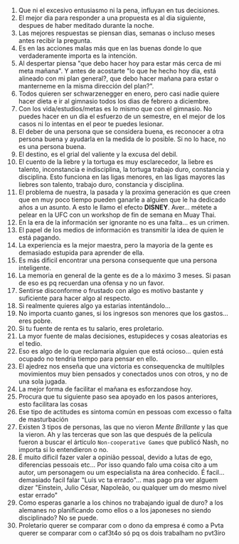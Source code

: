 
1. Que ni el excesivo entusiasmo ni la pena, influyan en tus decisiones.
2. El mejor dia para responder a una propuesta es al dia siguiente, despues de haber meditado durante la noche.
3. Las mejores respuestas se piensan dias, semanas o incluso meses antes recibir la pregunta.
4. Es en las acciones malas más que en las buenas donde lo que verdaderamente importa es la intención.
5. Al despertar piensa "que debo hacer hoy para estar más cerca de mi meta mañana". Y antes de acostarte "lo que he hecho hoy dia, está alineado con mi plan general?, que debo hacer mañana para estar o manterneme en la misma dirección del plan?".
6. Todos quieren ser schwarzenegger en enero, pero casi nadie quiere hacer dieta e ir al gimnasio todos los dias de febrero a diciembre.
7. Con los vida/estudios/metas es lo mismo que con el gimnasio. No puedes hacer en un dia el esfuerzo de un semestre, en el mejor de los casos ni lo intentas en el peor te puedes lesionar.
8. El deber de una persona que se considera buena, es reconocer a otra persona buena y ayudarla en la medida de lo posible. Si no lo hace, no es una persona buena.
9. El destino, es el grial del valiente y la excusa del debil.
10. El cuento de la liebre y la tortuga es muy esclarecedor, la liebre es talento, inconstancia e indisciplina, la tortuga trabajo duro, constancia y disciplina. Esto funciona en las ligas menores, en las ligas mayores las liebres son talento, trabajo duro, constancia y disciplina.
11. El problema de nuestra, la pasada y la proxima generación es que creen que en muy poco tiempo pueden ganarle a alguien que le ha dedicado años a un asunto. A esto le llamo el efecto **DISNEY**. Aver... métete a pelear en la UFC con un workshop de fin de semana en Muay Thai.
12. En la era de la información ser ignorante no es una falta... es un crimen.
13. El papel de los medios de información es transmitir la idea de quien le está pagando. 
14. La experiencia es la mejor maestra, pero la mayoria de la gente es demasiado estupida para aprender de ella.
15. Es más dificil encontrar una persona consequente que una persona inteligente.
16. La memoria en general de la gente es de a lo máximo 3 meses. Si pasan de eso es pq recuerdan una ofensa y no un favor.
17. Sentirse disconforme o frustado con algo es motivo bastante y suficiente para hacer algo al respecto.
18. Si realmente quieres algo ya estarias intentándolo...
19. No importa cuanto ganes, si los ingresos son menores que los gastos... eres pobre.
20. Si tu fuente de renta es tu salario, eres proletario.
21. La myor fuente de malas decisiones, estupideces y cosas aleatorias es el tedio.
22. Eso es algo de lo que reclamaria alguien que está ocioso... quien está ocupado no tendria tiempo para pensar en ello.
23. El ajedrez nos enseña que una victoria es consequencka de multilples movimientos muy bien pensados y conectados unos con otros, y no de una sola jugada.
24. La mejor forma de facilitar el mañana es esforzandose hoy.
25. Procura que tu siguiente paso sea apoyado en los pasos anteriores, esto facilitara las cosas
26. Ese tipo de actitudes es sintoma común en pessoas com excesso o falta de masturbación
27. Existen 3 tipos de personas, las que no vieron *Mente Brillante* y las que la vieron. Ah y las terceras que son las que después de la película fueron a buscar el árticulo `Non-cooperative Games` que publicó Nash, no importa si lo entendieron o no.  
28. É muito dificil fazer valer a opinião pessoal, devido a lutas de ego, diferencias pessoais etc... Por isso quando falo uma coisa cito a um autor, um personagem ou um especialista na área conhecido. É facil... demasiado facil falar "Luis vc ta errado"... mas pago pra ver alguem dizer "Einstein, Julio César, Napoleão, ou qualquer um do mesmo nivel estar errado"
29. Como esperas ganarle a los chinos no trabajando igual de duro? a los alemanes no planificando como ellos o a los japoneses no siendo disciplinado? No se puede.
30. Proletario querer se comparar com o dono da empresa é como a Pvta querer se comparar com o caf3t4o só pq os dois trabalham no pvt3iro
